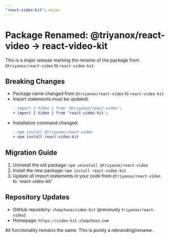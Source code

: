 ```yaml
---
"react-video-kit": major
---
```


# Package Renamed: @triyanox/react-video → react-video-kit

This is a major release marking the rename of the package from `@triyanox/react-video` to `react-video-kit`.

## Breaking Changes

- Package name changed from `@triyanox/react-video` to `react-video-kit`
- Import statements must be updated:
  ```diff
  - import { Video } from '@triyanox/react-video';
  + import { Video } from 'react-video-kit';
  ```
- Installation command changed:
  ```diff
  - npm install @triyanox/react-video
  + npm install react-video-kit
  ```

## Migration Guide

1. Uninstall the old package: `npm uninstall @triyanox/react-video`
2. Install the new package: `npm install react-video-kit`
3. Update all import statements in your code from `@triyanox/react-video` to `react-video-kit'

## Repository Updates

- GitHub repository: `chaqchase/video-kit` (previously `triyanox/react-video`)
- Homepage: `https://video-kit.chaqchase.com`

All functionality remains the same. This is purely a rebranding/rename.
